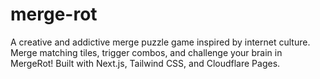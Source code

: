 # merge-rot
A creative and addictive merge puzzle game inspired by internet culture. Merge matching tiles, trigger combos, and challenge your brain in MergeRot! Built with Next.js, Tailwind CSS, and Cloudflare Pages.
